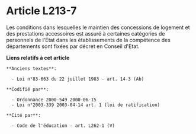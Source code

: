 # Article L213-7

Les conditions dans lesquelles le maintien des concessions de logement et des prestations accessoires est assuré à certaines
catégories de personnels de l'Etat dans les établissements de la compétence des départements sont fixées par décret en
Conseil d'Etat.

**Liens relatifs à cet article**

	**Anciens textes**:

	  - Loi n°83-663 du 22 juillet 1983 - art. 14-3 (Ab)

	**Codifié par**:

	  - Ordonnance 2000-549 2000-06-15
	  - Loi n°2003-339 2003-04-14 art. 1 (loi de ratification)

	**Cité par**:

	  - Code de l'éducation - art. L262-1 (V)
